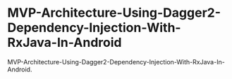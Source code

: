 # MVP-Architecture-Using-Dagger2-Dependency-Injection-With-RxJava-In-Android
 MVP-Architecture-Using-Dagger2-Dependency-Injection-With-RxJava-In-Android.
